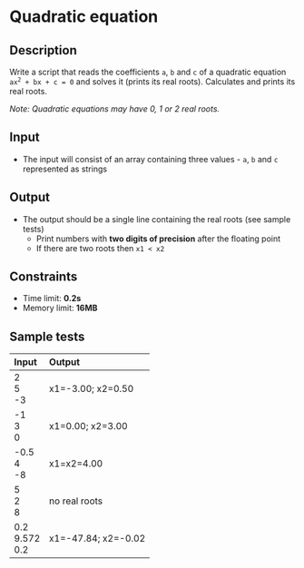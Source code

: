 # Quadratic equation

## Description
Write a script that reads the coefficients `a`, `b` and `c` of a quadratic equation <code>ax<sup>2</sup> + bx + c = 0</code> and solves it (prints its real roots).
Calculates and prints its real roots.

_Note: Quadratic equations may have 0, 1 or 2 real roots._

## Input
- The input will consist of an array containing three values - `a`, `b` and `c` represented as strings

## Output
- The output should be a single line containing the real roots (see sample tests)
  - Print numbers with **two digits of precision** after the floating point
  - If there are two roots then `x1 < x2`

## Constraints
- Time limit: **0.2s**
- Memory limit: **16MB**

## Sample tests

| Input               | Output              |
|:--------------------|:--------------------|
| 2<br>5<br>-3        | x1=-3.00; x2=0.50   |
| -1<br>3<br>0        | x1=0.00; x2=3.00    |
| -0.5<br>4<br>-8     | x1=x2=4.00          |
| 5<br>2<br>8         | no real roots       |
| 0.2<br>9.572<br>0.2 | x1=-47.84; x2=-0.02 |